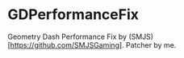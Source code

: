 # GDPerformanceFix
Geometry Dash Performance Fix by (SMJS)[https://github.com/SMJSGaming]. Patcher by me.
